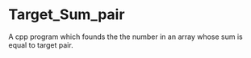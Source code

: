 # Target_Sum_pair
A cpp program which founds the the number in an array whose sum is equal to target pair.
